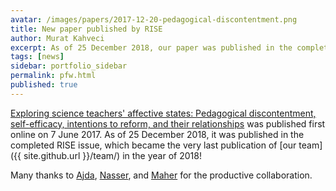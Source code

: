 ```yaml
---
avatar: /images/papers/2017-12-20-pedagogical-discontentment.png
title: New paper published by RISE
author: Murat Kahveci
excerpt: As of 25 December 2018, our paper was published in the completed RISE issue.
tags: [news] 
sidebar: portfolio_sidebar
permalink: pfw.html
published: true   
---
```

[Exploring science teachers' affective states: Pedagogical discontentment, self-efficacy, intentions to reform, and their relationships](/qra) was published first online on 7 June 2017. As of 25 December 2018, it was published in the completed RISE issue, which became the very last publication of [our team]({{ site.github.url }}/team/) in the year of 2018!

Many thanks to [Ajda](/ajda), [Nasser](/nasser), and [Maher](/maher) for the productive collaboration.
